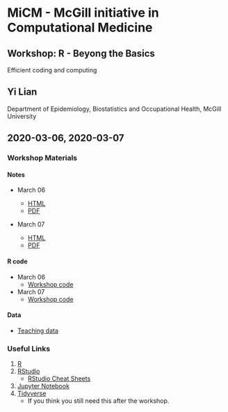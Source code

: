 # MiCM - McGill initiative in Computational Medicine
## Workshop: R - Beyong the Basics
Efficient coding and computing
## Yi Lian
Department of Epidemiology, Biostatistics and Occupational Health, McGill University
## 2020-03-06, 2020-03-07

### Workshop Materials
#### Notes
- March 06
    - [HTML](Efficiency_LY_20200306.ipynb)
    - [PDF](Efficiency_LY_20200306.pdf)

- March 07
    - [HTML](Efficiency_LY_20200307.ipynb)
    - [PDF](Efficiency_LY_20200307.pdf)

#### R code
- March 06
    - [Workshop code](Efficiency_LY_20200306.r)
- March 07
    - [Workshop code](Efficiency_LY_20200307.r)

#### Data
- [Teaching data](sample.csv)

### Useful Links
1. [R](https://www.r-project.org)
2. [RStudio](https://rstudio.com)
    - [RStudio Cheat Sheets](https://rstudio.com/resources/cheatsheets/)
3. [Jupyter Notebook](https://jupyter.org)
4. [Tidyverse](https://www.tidyverse.org)
    - If you think you still need this after the workshop.

